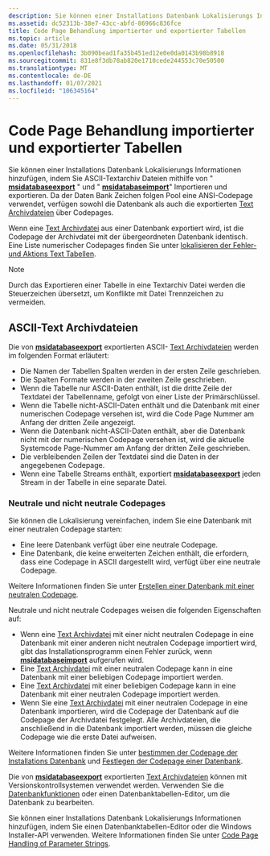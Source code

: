 ```yaml
---
description: Sie können einer Installations Datenbank Lokalisierungs Informationen hinzufügen, indem Sie ASCII-Textarchiv Dateien mithilfe von "msidatabaseexport" und "msidatabaseimport" Importieren und exportieren.
ms.assetid: dc52313b-38e7-43cc-abfd-86966c836fce
title: Code Page Behandlung importierter und exportierter Tabellen
ms.topic: article
ms.date: 05/31/2018
ms.openlocfilehash: 3b090bead1fa35b451ed12e0e0da0143b98b8918
ms.sourcegitcommit: 831e8f3db78ab820e1710cede244553c70e50500
ms.translationtype: MT
ms.contentlocale: de-DE
ms.lasthandoff: 01/07/2021
ms.locfileid: "106345164"
---
```

# <a name="code-page-handling-of-imported-and-exported-tables"></a>Code Page Behandlung importierter und exportierter Tabellen

Sie können einer Installations Datenbank Lokalisierungs Informationen hinzufügen, indem Sie ASCII-Textarchiv Dateien mithilfe von " [**msidatabaseexport**](/windows/desktop/api/Msiquery/nf-msiquery-msidatabaseexporta) " und " [**msidatabaseimport**](/windows/desktop/api/Msiquery/nf-msiquery-msidatabaseimporta)" Importieren und exportieren. Da der Daten Bank Zeichen folgen Pool eine ANSI-Codepage verwendet, verfügen sowohl die Datenbank als auch die exportierten [Text Archivdateien](text-archive-files.md) über Codepages.

Wenn eine [Text Archivdatei](text-archive-files.md) aus einer Datenbank exportiert wird, ist die Codepage der Archivdatei mit der übergeordneten Datenbank identisch. Eine Liste numerischer Codepages finden Sie unter [lokalisieren der Fehler-und Aktions Text Tabellen](localizing-the-error-and-actiontext-tables.md).

> [!Note]  
> Durch das Exportieren einer Tabelle in eine Textarchiv Datei werden die Steuerzeichen übersetzt, um Konflikte mit Datei Trennzeichen zu vermeiden.

 

## <a name="ascii-text-archive-files"></a>ASCII-Text Archivdateien

Die von [**msidatabaseexport**](/windows/desktop/api/Msiquery/nf-msiquery-msidatabaseexporta) exportierten ASCII- [Text Archivdateien](text-archive-files.md) werden im folgenden Format erläutert:

-   Die Namen der Tabellen Spalten werden in der ersten Zeile geschrieben.
-   Die Spalten Formate werden in der zweiten Zeile geschrieben.
-   Wenn die Tabelle nur ASCII-Daten enthält, ist die dritte Zeile der Textdatei der Tabellenname, gefolgt von einer Liste der Primärschlüssel.
-   Wenn die Tabelle nicht-ASCII-Daten enthält und die Datenbank mit einer numerischen Codepage versehen ist, wird die Code Page Nummer am Anfang der dritten Zeile angezeigt.
-   Wenn die Datenbank nicht-ASCII-Daten enthält, aber die Datenbank nicht mit der numerischen Codepage versehen ist, wird die aktuelle Systemcode Page-Nummer am Anfang der dritten Zeile geschrieben.
-   Die verbleibenden Zeilen der Textdatei sind die Daten in der angegebenen Codepage.
-   Wenn eine Tabelle Streams enthält, exportiert [**msidatabaseexport**](/windows/desktop/api/Msiquery/nf-msiquery-msidatabaseexporta) jeden Stream in der Tabelle in eine separate Datei.

### <a name="neutral-and-non-neutral-code-pages"></a>Neutrale und nicht neutrale Codepages

Sie können die Lokalisierung vereinfachen, indem Sie eine Datenbank mit einer neutralen Codepage starten:

-   Eine leere Datenbank verfügt über eine neutrale Codepage.
-   Eine Datenbank, die keine erweiterten Zeichen enthält, die erfordern, dass eine Codepage in ASCII dargestellt wird, verfügt über eine neutrale Codepage.

Weitere Informationen finden Sie unter [Erstellen einer Datenbank mit einer neutralen Codepage](creating-a-database-with-a-neutral-code-page.md).

Neutrale und nicht neutrale Codepages weisen die folgenden Eigenschaften auf:

-   Wenn eine [Text Archivdatei](text-archive-files.md) mit einer nicht neutralen Codepage in eine Datenbank mit einer anderen nicht neutralen Codepage importiert wird, gibt das Installationsprogramm einen Fehler zurück, wenn [**msidatabaseimport**](/windows/desktop/api/Msiquery/nf-msiquery-msidatabaseimporta) aufgerufen wird.
-   Eine [Text Archivdatei](text-archive-files.md) mit einer neutralen Codepage kann in eine Datenbank mit einer beliebigen Codepage importiert werden.
-   Eine [Text Archivdatei](text-archive-files.md) mit einer beliebigen Codepage kann in eine Datenbank mit einer neutralen Codepage importiert werden.
-   Wenn Sie eine [Text Archivdatei](text-archive-files.md) mit einer neutralen Codepage in eine Datenbank importieren, wird die Codepage der Datenbank auf die Codepage der Archivdatei festgelegt. Alle Archivdateien, die anschließend in die Datenbank importiert werden, müssen die gleiche Codepage wie die erste Datei aufweisen.

Weitere Informationen finden Sie unter [bestimmen der Codepage der Installations Datenbank](determining-an-installation-database-s-code-page.md) und [Festlegen der Codepage einer Datenbank](setting-the-code-page-of-a-database.md).

Die von [**msidatabaseexport**](/windows/desktop/api/Msiquery/nf-msiquery-msidatabaseexporta) exportierten [Text Archivdateien](text-archive-files.md) können mit Versionskontrollsystemen verwendet werden. Verwenden Sie die [Datenbankfunktionen](database-functions.md) oder einen Datenbanktabellen-Editor, um die Datenbank zu bearbeiten.

Sie können einer Installations Datenbank Lokalisierungs Informationen hinzufügen, indem Sie einen Datenbanktabellen-Editor oder die Windows Installer-API verwenden. Weitere Informationen finden Sie unter [Code Page Handling of Parameter Strings](code-page-handling-of-parameter-strings.md).

 

 




